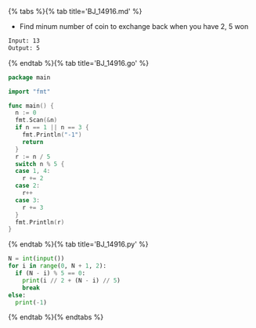 {% tabs %}{% tab title='BJ_14916.md' %}

* Find minum number of coin to exchange back when you have 2, 5 won

```txt
Input: 13
Output: 5
```

{% endtab %}{% tab title='BJ_14916.go' %}

```go
package main

import "fmt"

func main() {
  n := 0
  fmt.Scan(&n)
  if n == 1 || n == 3 {
    fmt.Println("-1")
    return
  }
  r := n / 5
  switch n % 5 {
  case 1, 4:
    r += 2
  case 2:
    r++
  case 3:
    r += 3
  }
  fmt.Println(r)
}
```

{% endtab %}{% tab title='BJ_14916.py' %}

```py
N = int(input())
for i in range(0, N + 1, 2):
  if (N - i) % 5 == 0:
    print(i // 2 + (N - i) // 5)
    break
else:
  print(-1)
```

{% endtab %}{% endtabs %}
